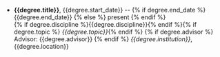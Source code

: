 * **{{degree.title}}**, {{degree.start_date}} -- {% if degree.end_date %} {{degree.end_date}} {% else %} present {% endif %}  
{% if degree.discipline %}{{degree.discipline}}{% endif %}{% if degree.topic %} *{{degree.topic}}*{% endif %}  {% if degree.advisor %}
Advisor: {{degree.advisor}}  {% endif %}
*{{degree.institution}}*, {{degree.location}}
